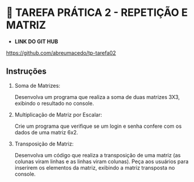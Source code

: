 # 📝 TAREFA PRÁTICA 2 - REPETIÇÃO E MATRIZ

 

- **LINK DO GIT HUB**

https://github.com/abreumacedo/tp-tarefa02



## Instruções

1. Soma de Matrizes:

   Desenvolva um programa que realiza a soma de duas matrizes 3X3, exibindo o resultado no console. 



2. Multiplicação de Matriz por Escalar:

   Crie um programa que verifique se um login e senha confere com os dados de uma matriz 6x2.



3. Transposição de Matriz:

   Desenvolva um código que realiza a transposição de uma matriz (as colunas viram linhas e as linhas viram colunas). Peça aos usuários para inserirem os elementos da matriz, exibindo a matriz transposta no console.
